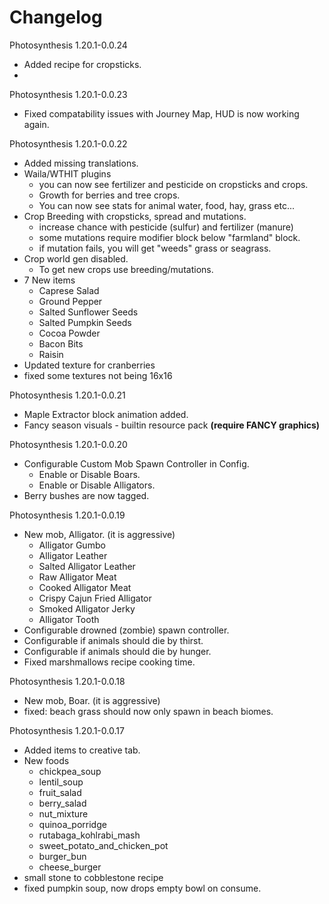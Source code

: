 # Changelog
Photosynthesis 1.20.1-0.0.24
- Added recipe for cropsticks.
- 
Photosynthesis 1.20.1-0.0.23
- Fixed compatability issues with Journey Map, HUD is now working again.

Photosynthesis 1.20.1-0.0.22
- Added missing translations.
- Waila/WTHIT plugins
  - you can now see fertilizer and pesticide on cropsticks and crops.
  - Growth for berries and tree crops.
  - You can now see stats for animal water, food, hay, grass etc...
- Crop Breeding with cropsticks, spread and mutations.
  - increase chance with pesticide (sulfur) and fertilizer (manure)
  - some mutations require modifier block below "farmland" block.
  - if mutation fails, you will get "weeds" grass or seagrass.
- Crop world gen disabled. 
  - To get new crops use breeding/mutations.
- 7 New items
  - Caprese Salad
  - Ground Pepper
  - Salted Sunflower Seeds
  - Salted Pumpkin Seeds
  - Cocoa Powder
  - Bacon Bits
  - Raisin
- Updated texture for cranberries
- fixed some textures not being 16x16

Photosynthesis 1.20.1-0.0.21
- Maple Extractor block animation added.
- Fancy season visuals - builtin resource pack **(require FANCY graphics)**

Photosynthesis 1.20.1-0.0.20
- Configurable Custom Mob Spawn Controller in Config.
    - Enable or Disable Boars.
    - Enable or Disable Alligators.
- Berry bushes are now tagged.

Photosynthesis 1.20.1-0.0.19
- New mob, Alligator. (it is aggressive)
    - Alligator Gumbo
    - Alligator Leather
    - Salted Alligator Leather
    - Raw Alligator Meat
    - Cooked Alligator Meat
    - Crispy Cajun Fried Alligator
    - Smoked Alligator Jerky
    - Alligator Tooth
- Configurable drowned (zombie) spawn controller.
- Configurable if animals should die by thirst.
- Configurable if animals should die by hunger.
- Fixed marshmallows recipe cooking time.

Photosynthesis 1.20.1-0.0.18
- New mob, Boar. (it is aggressive)
- fixed: beach grass should now only spawn in beach biomes.

Photosynthesis 1.20.1-0.0.17
- Added items to creative tab.
- New foods
    - chickpea_soup
    - lentil_soup
    - fruit_salad
    - berry_salad
    - nut_mixture
    - quinoa_porridge
    - rutabaga_kohlrabi_mash
    - sweet_potato_and_chicken_pot
    - burger_bun
    - cheese_burger
- small stone to cobblestone recipe
- fixed pumpkin soup, now drops empty bowl on consume.